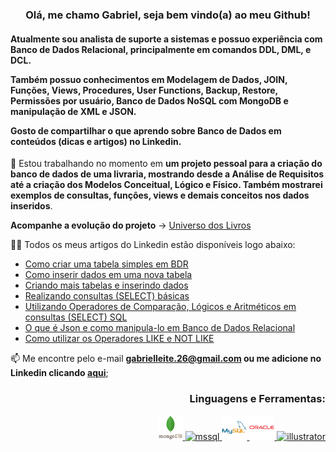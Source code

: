 <h3 align="center">Olá, me chamo Gabriel, seja bem vindo(a) ao meu Github!</h3>
<h4 align="lefr">Atualmente sou analista de suporte a sistemas e possuo experiência com Banco de Dados Relacional, principalmente em comandos DDL, DML, e DCL. 

Também possuo conhecimentos em Modelagem de Dados, JOIN, Funções, Views, Procedures, User Functions, Backup, Restore, Permissões por usuário, Banco de Dados NoSQL com MongoDB e manipulação de XML e JSON.

Gosto de compartilhar o que aprendo sobre Banco de Dados em conteúdos (dicas e artigos) no Linkedin.</h4>

🔭 Estou trabalhando no momento em **um projeto pessoal para a criação do banco de dados de uma livraria, mostrando desde a Análise de Requisitos até a criação dos Modelos Conceitual, Lógico e Físico. Também mostrarei exemplos de consultas, funções, views e demais conceitos nos dados inseridos**.

**Acompanhe a evolução do projeto** -> [Universo dos Livros](https://github.com/GabrielSQL2022/projeto-livraria)

👨‍💻 Todos os meus artigos do Linkedin estão disponíveis logo abaixo:

  <ul>
  <li><a href="https://www.linkedin.com/pulse/como-criar-uma-tabela-simples-em-bdr-descomplica-leite-angelo-neiva/">Como criar uma tabela simples em BDR</a></li>
  <li><a href="https://www.linkedin.com/pulse/como-inserir-dados-em-uma-nova-tabela-descomplica-gabriel/">Como inserir dados em uma nova tabela</a></li>
  <li><a href="https://www.linkedin.com/pulse/criando-mais-tabelas-e-inserindo-dados-descomplica-gabriel/">Criando mais tabelas e inserindo dados</a></li>
  <li><a href="https://www.linkedin.com/pulse/realizando-consultas-select-b%C3%A1sicas-descomplica-leite-angelo-neiva-1f/">Realizando consultas (SELECT) básicas</a></li>
  <li><a href="https://www.linkedin.com/pulse/utilizando-operadores-de-compara%C3%A7%C3%A3o-l%C3%B3gicos-e-em-sql-gabriel/">Utilizando Operadores de Comparação, Lógicos e Aritméticos em consultas (SELECT) SQL</a></li>
  <li><a href="https://www.linkedin.com/pulse/o-que-%C3%A9-json-e-como-manipula-lo-em-banco-de-dados-gabriel/">O que é Json e como manipula-lo em Banco de Dados Relacional</a></li>
  <li><a href="https://www.linkedin.com/pulse/como-utilizar-os-operadores-like-e-descomplica-leite-angelo-neiva/">Como utilizar os Operadores LIKE e NOT LIKE</a></li>
</ul>

📫 Me encontre pelo e-mail **gabrielleite.26@gmail.com ou me adicione no Linkedin clicando [aqui](https://www.linkedin.com/in/gabriel-l-a-neiva/)**;

<h3 align="right">Linguagens e Ferramentas:</h3>

<p align="right"> 
<a href="https://www.mongodb.com/" target="_blank" rel="noreferrer"> 
<img src="https://raw.githubusercontent.com/devicons/devicon/master/icons/mongodb/mongodb-original-wordmark.svg" alt="mongodb" width="40" height="40"/> </a> 
<a href="https://www.microsoft.com/en-us/sql-server" target="_blank" rel="noreferrer"> <img src="https://www.svgrepo.com/show/303229/microsoft-sql-server-logo.svg" alt="mssql" width="40" height="40"/> </a> 
<a href="https://www.mysql.com/" target="_blank" rel="noreferrer"> <img src="https://raw.githubusercontent.com/devicons/devicon/master/icons/mysql/mysql-original-wordmark.svg" alt="mysql" width="40" height="40"/> </a> 
<a href="https://www.oracle.com/" target="_blank" rel="noreferrer"> <img src="https://raw.githubusercontent.com/devicons/devicon/master/icons/oracle/oracle-original.svg" alt="oracle" width="40" height="40"/> </a> 
<a href="https://www.adobe.com/in/products/illustrator.html" target="_blank" rel="noreferrer"> 
<img src="https://www.vectorlogo.zone/logos/adobe_illustrator/adobe_illustrator-icon.svg" alt="illustrator" width="40" height="40"/> </a> 
</p>
